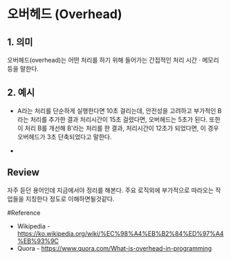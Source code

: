 # 오버헤드 (Overhead)

## 1. 의미
오버헤드(overhead)는 어떤 처리를 하기 위해 들어가는 간접적인 처리 시간 · 메모리 등을 말한다.<br/>

## 2. 예시
* A라는 처리를 단순하게 실행한다면 10초 걸리는데, 안전성을 고려하고 부가적인 B라는 처리를 추가한 결과 처리시간이 15초 걸렸다면, 오버헤드는 5초가 된다. 또한 이 처리 B를 개선해 B'라는 처리를 한 결과, 처리시간이 12초가 되었다면, 이 경우 오버헤드가 3초 단축되었다고 말한다.

* 

## Review
자주 듣던 용어인데 지금에서야 정리를 해본다. 주요 로직외에 부가적으로 따라오는 작업들을 지칭한다 정도로 이해하면될것같다.

#Reference
* Wikipedia - https://ko.wikipedia.org/wiki/%EC%98%A4%EB%B2%84%ED%97%A4%EB%93%9C
* Quora - https://www.quora.com/What-is-overhead-in-programming